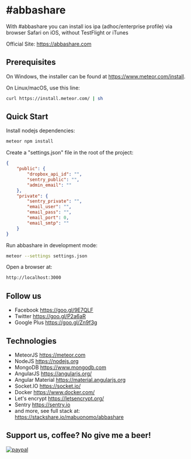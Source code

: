 # #abbashare
With #abbashare you can install ios ipa (adhoc/enterprise profile) via browser Safari on iOS, without TestFlight or iTunes

Official Site: https://abbashare.com


## Prerequisites

On Windows, the installer can be found at https://www.meteor.com/install.

On Linux/macOS, use this line:

```bash
curl https://install.meteor.com/ | sh
```

## Quick Start

Install nodejs dependencies:
```bash
meteor npm install
```

Create a "settings.json" file in the root of the project:
```json
{
    "public": {
        "dropbox_api_id": "",
        "sentry_public": "",
        "admin_email": ""
    },
    "private": {
        "sentry_private": "",
        "email_user": "",
        "email_pass": "",
        "email_port": 0,
        "email_smtp": ""
    }
}
```

Run abbashare in development mode:
```bash
meteor --settings settings.json
```

Open a browser at:
```bash
http://localhost:3000
```

## Follow us
* Facebook      https://goo.gl/9E7QLF
* Twitter       https://goo.gl/P2a6aR
* Google Plus   https://goo.gl/Zn9f3g

## Technologies
* MeteorJS https://meteor.com
* NodeJS https://nodejs.org
* MongoDB https://www.mongodb.com
* AngularJS https://angularjs.org/
* Angular Material https://material.angularjs.org
* Socket.IO https://socket.io/
* Docker https://www.docker.com/
* Let's encrypt https://letsencrypt.org/
* Sentry https://sentry.io
* and more, see full stack at: https://stackshare.io/mabuonomo/abbashare

## Support us, coffee? No give me a beer!
[![paypal](https://www.paypalobjects.com/en_US/i/btn/btn_donateCC_LG.gif)](https://goo.gl/HA5uc3)
